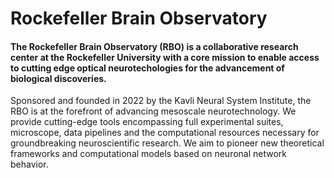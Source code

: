 <h1> Rockefeller Brain Observatory </h1>
 
<h4> The Rockefeller Brain Observatory <strong>(RBO)</strong> is a collaborative research center at the Rockefeller University with a core mission to enable 
  access to cutting edge optical neurotechologies for the advancement of biological discoveries.</h4>

<p>Sponsored and founded in 2022 by the Kavli Neural System Institute, the RBO is at the forefront of advancing mesoscale neurotechnology. We provide cutting-edge tools encompassing full experimental suites, microscope, data pipelines and the computational resources necessary for groundbreaking neuroscientific research. We aim to pioneer new theoretical frameworks and computational models based on neuronal network behavior.</p>
